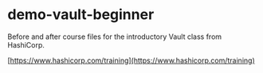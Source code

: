 # demo-vault-beginner

Before and after course files for the introductory Vault class from HashiCorp.

[https://www.hashicorp.com/training](https://www.hashicorp.com/training)
